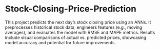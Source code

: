 # Stock-Closing-Price-Prediction
This project predicts the next day’s stock closing price using an ANNs. It preprocesses historical stock data, engineers features (e.g., moving averages), and evaluates the model with RMSE and MAPE metrics. Results include visual comparisons of actual vs. predicted prices, showcasing model accuracy and potential for future improvements.
